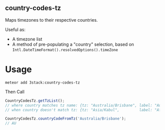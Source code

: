 country-codes-tz
--------------------------

Maps timezones to their respective countries.

Useful as:

  * A timezone list
  * A method of pre-populating a "country" selection, based on `Intl.DateTimeFormat().resolvedOptions().timeZone`


Usage
================

```
meteor add 3stack:country-codes-tz
```

Then Call

```js
CountryCodesTz.getTzList();
// where country matches tz name: {tz: "Australia/Brisbane", label: "Australia Brisbane"}
// when country doesn't match tz: {tz: "Asia/Kabul",         label: "Afghanistan [Asia Kabul]"}

CountryCodesTz.countryCodeFromTz('Australia/Brisbane');
// AU
```

